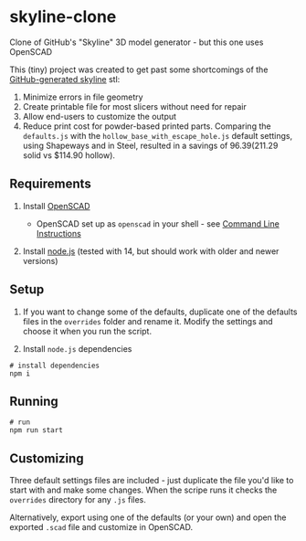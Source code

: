 # skyline-clone
Clone of GitHub's "Skyline" 3D model generator - but this one uses OpenSCAD

This (tiny) project was created to get past some shortcomings of the [GitHub-generated skyline](https://skyline.github.com) stl:

  1. Minimize errors in file geometry
  2. Create printable file for most slicers without need for repair
  3. Allow end-users to customize the output
  4. Reduce print cost for powder-based printed parts. Comparing the `defaults.js` with the `hollow_base_with_escape_hole.js` default settings, using Shapeways and in Steel, resulted in a savings of $96.39 ($211.29 solid vs $114.90 hollow).

## Requirements

  1. Install [OpenSCAD](https://openscad.org)

      * OpenSCAD set up as `openscad` in your shell - see [Command Line Instructions](https://en.wikibooks.org/wiki/OpenSCAD_User_Manual/Using_OpenSCAD_in_a_command_line_environment)

  2. Install [node.js](https://nodejs.org/en/) (tested with 14, but should work with older and newer versions)

## Setup

  1. If you want to change some of the defaults, duplicate one of the defaults files in the `overrides` folder and rename it. Modify the settings and choose it when you run the script.

  2. Install `node.js` dependencies

```shell
# install dependencies
npm i
```

## Running

```shell
# run
npm run start
```

## Customizing

Three default settings files are included - just duplicate the file you'd like to start with and make some changes. When the scripe runs it checks the `overrides` directory for any `.js` files.

Alternatively, export using one of the defaults (or your own) and open the exported `.scad` file and customize in OpenSCAD.